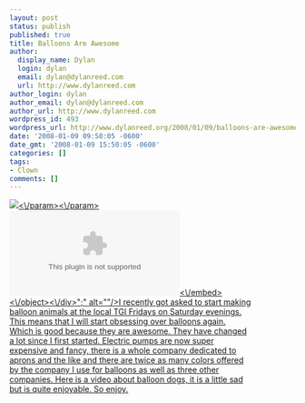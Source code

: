 ```yaml
---
layout: post
status: publish
published: true
title: Balloons Are Awesome
author:
  display_name: Dylan
  login: dylan
  email: dylan@dylanreed.com
  url: http://www.dylanreed.com
author_login: dylan
author_email: dylan@dylanreed.com
author_url: http://www.dylanreed.com
wordpress_id: 493
wordpress_url: http://www.dylanreed.org/2008/01/09/balloons-are-awesome/
date: '2008-01-09 09:50:05 -0600'
date_gmt: '2008-01-09 15:50:05 -0600'
categories: []
tags:
- Clown
comments: []
---
```

<p>
<div class="wlWriterSmartContent" id="scid:5737277B-5D6D-4f48-ABFC-DD9C333F4C5D:a6015c40-1fe5-4628-b657-e91eb58cf375" style="padding-right: 0px; display: inline; padding-left: 0px; float: left; padding-bottom: 0px; margin: 0px; width: 426px; padding-top: 0px">
<div id="e927d453-afdf-4323-854a-6352ec04db70" style="margin: 0px; padding: 0px; display: inline;">
<div><a href="http://www.youtube.com/watch?v=LiFHnsCwDmI&amp;feature=related" target="_new"><img src="http://www.dylanreed.org/wp-content/uploads/2008/01/video9a1773ae164a.jpg" galleryimg="no" onload="var downlevelDiv = document.getElementById('e927d453-afdf-4323-854a-6352ec04db70'); downlevelDiv.innerHTML = "
<div><object width=\"425\" height=\"350\"><param name=\"movie\" value=\"http://www.youtube.com/v/LiFHnsCwDmI&amp;feature=related\"><\/param><param name=\"wmode\" value=\"transparent\"><\/param><embed src=\"http://www.youtube.com/v/LiFHnsCwDmI&amp;feature=related\" type=\"application/x-shockwave-flash\" wmode=\"transparent\" width=\"425\" height=\"350\"><\/embed><\/object><\/div>";" alt=""/></a></div></div></div>I recently got asked to start making balloon animals at the local TGI Fridays on Saturday evenings. This means that I will start obsessing over balloons again. Which is good because they are awesome. They have changed a lot since I first started. Electric pumps are now super expensive and fancy, there is a whole company dedicated to aprons and the like and there are twice as many colors offered by the company I use for balloons as well as three other companies. Here is a video about balloon dogs, it is a little sad but is quite enjoyable. So enjoy.</p></p>
